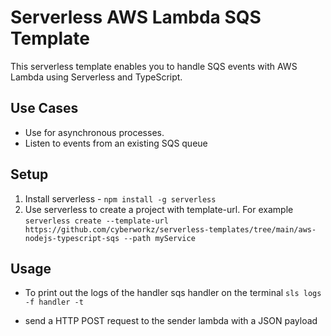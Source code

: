 <!--
title: 'AWS Lambda SQS Standard Example (NodeJS & Typescript)'
description: 'This example demonstrates how to setup a AWS Lambda SQS event with Typescript.'
platform: AWS
language: TypeScript
authorLink: 'https://github.com/cyberworkz/serverless-templates'
authorName: 'Haiko van der Schaaf'
-->
# Serverless AWS Lambda SQS Template

This serverless template enables you to handle SQS events with AWS Lambda using Serverless and TypeScript.

## Use Cases
- Use for asynchronous processes.
- Listen to events from an existing SQS queue

## Setup
1. Install serverless - ```npm install -g serverless```
2. Use serverless to create a project with template-url. For example
   ```serverless create --template-url https://github.com/cyberworkz/serverless-templates/tree/main/aws-nodejs-typescript-sqs --path myService```


## Usage
- To print out the logs of the handler sqs handler on the terminal
  `sls logs -f handler -t`

- send a HTTP POST request to the sender lambda with a JSON payload

